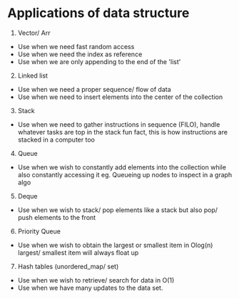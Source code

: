 # Applications of data structure 

1. Vector/ Arr

- Use when we need fast random access 
- Use when we need the index as reference 
- Use when we are only appending to the end of the 'list'

2. Linked list 

- Use when we need a proper sequence/ flow of data 
- Use when we need to insert elements into the center of the collection

3. Stack 

- Use when we need to gather instructions in sequence (FILO), handle whatever tasks are top in the stack
	fun fact, this is how instructions are stacked in a computer too


4. Queue 

- Use when we wish to constantly add elements into the collection while also constantly accessing it
	eg. Queueing up nodes to inspect in a graph algo 

5. Deque 

- Use when we wish to stack/ pop elements like a stack but also pop/ push elements to the front

6. Priority Queue 

- Use when we wish to obtain the largest or smallest item in Olog(n)
	largest/ smallest item will always float up

7. Hash tables (unordered_map/ set)

- Use when we wish to retrieve/ search for data in O(1)
- Use when we have many updates to the data set. 